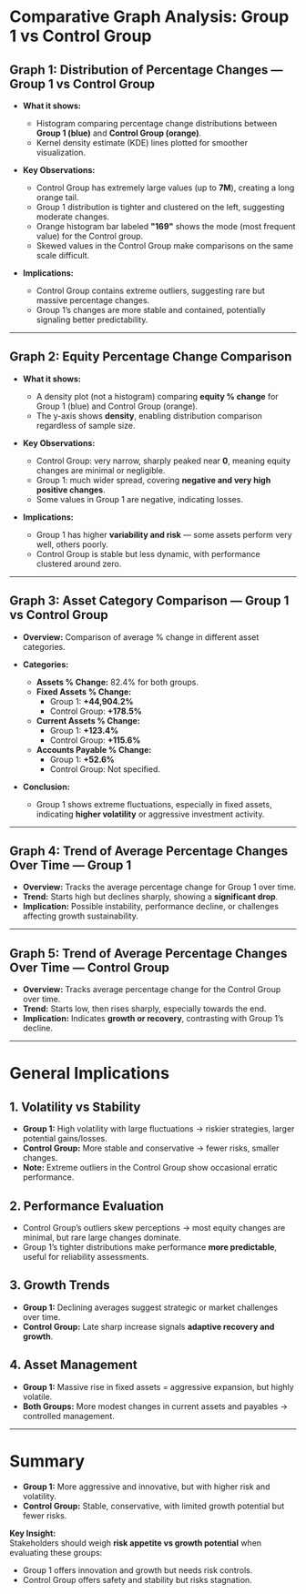 # Comparative Graph Analysis: Group 1 vs Control Group

## Graph 1: Distribution of Percentage Changes — Group 1 vs Control Group
- **What it shows:**  
  - Histogram comparing percentage change distributions between **Group 1 (blue)** and **Control Group (orange)**.  
  - Kernel density estimate (KDE) lines plotted for smoother visualization.  

- **Key Observations:**  
  - Control Group has extremely large values (up to **7M**), creating a long orange tail.  
  - Group 1 distribution is tighter and clustered on the left, suggesting moderate changes.  
  - Orange histogram bar labeled **"169"** shows the mode (most frequent value) for the Control group.  
  - Skewed values in the Control Group make comparisons on the same scale difficult.  

- **Implications:**  
  - Control Group contains extreme outliers, suggesting rare but massive percentage changes.  
  - Group 1’s changes are more stable and contained, potentially signaling better predictability.  

---

## Graph 2: Equity Percentage Change Comparison
- **What it shows:**  
  - A density plot (not a histogram) comparing **equity % change** for Group 1 (blue) and Control Group (orange).  
  - The y-axis shows **density**, enabling distribution comparison regardless of sample size.  

- **Key Observations:**  
  - Control Group: very narrow, sharply peaked near **0**, meaning equity changes are minimal or negligible.  
  - Group 1: much wider spread, covering **negative and very high positive changes**.  
  - Some values in Group 1 are negative, indicating losses.  

- **Implications:**  
  - Group 1 has higher **variability and risk** — some assets perform very well, others poorly.  
  - Control Group is stable but less dynamic, with performance clustered around zero.  

---

## Graph 3: Asset Category Comparison — Group 1 vs Control Group
- **Overview:** Comparison of average % change in different asset categories.  

- **Categories:**  
  - **Assets % Change:** 82.4% for both groups.  
  - **Fixed Assets % Change:**  
    - Group 1: **+44,904.2%**  
    - Control Group: **+178.5%**  
  - **Current Assets % Change:**  
    - Group 1: **+123.4%**  
    - Control Group: **+115.6%**  
  - **Accounts Payable % Change:**  
    - Group 1: **+52.6%**  
    - Control Group: Not specified.  

- **Conclusion:**  
  - Group 1 shows extreme fluctuations, especially in fixed assets, indicating **higher volatility** or aggressive investment activity.  

---

## Graph 4: Trend of Average Percentage Changes Over Time — Group 1
- **Overview:** Tracks the average percentage change for Group 1 over time.  
- **Trend:** Starts high but declines sharply, showing a **significant drop**.  
- **Implication:** Possible instability, performance decline, or challenges affecting growth sustainability.  

---

## Graph 5: Trend of Average Percentage Changes Over Time — Control Group
- **Overview:** Tracks average percentage change for the Control Group over time.  
- **Trend:** Starts low, then rises sharply, especially towards the end.  
- **Implication:** Indicates **growth or recovery**, contrasting with Group 1’s decline.  

---

# General Implications

## 1. Volatility vs Stability
- **Group 1:** High volatility with large fluctuations → riskier strategies, larger potential gains/losses.  
- **Control Group:** More stable and conservative → fewer risks, smaller changes.  
- **Note:** Extreme outliers in the Control Group show occasional erratic performance.  

## 2. Performance Evaluation
- Control Group’s outliers skew perceptions → most equity changes are minimal, but rare large changes dominate.  
- Group 1’s tighter distributions make performance **more predictable**, useful for reliability assessments.  

## 3. Growth Trends
- **Group 1:** Declining averages suggest strategic or market challenges over time.  
- **Control Group:** Late sharp increase signals **adaptive recovery and growth**.  

## 4. Asset Management
- **Group 1:** Massive rise in fixed assets = aggressive expansion, but highly volatile.  
- **Both Groups:** More modest changes in current assets and payables → controlled management.  

---

# Summary
- **Group 1:** More aggressive and innovative, but with higher risk and volatility.  
- **Control Group:** Stable, conservative, with limited growth potential but fewer risks.  

**Key Insight:**  
Stakeholders should weigh **risk appetite vs growth potential** when evaluating these groups:  
- Group 1 offers innovation and growth but needs risk controls.  
- Control Group offers safety and stability but risks stagnation.  
